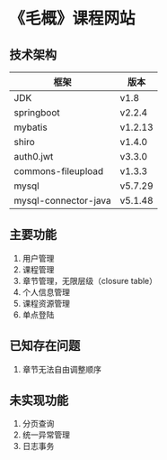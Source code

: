 # 《毛概》课程网站
## 技术架构
| 框架                 | 版本    |
| -------------------- | ------- |
| JDK                  | v1.8    |
| springboot           | v2.2.4  |
| mybatis              | v1.2.13 |
| shiro                | v1.4.0  |
| auth0.jwt            | v3.3.0  |
| commons-fileupload   | v1.3.3  |
| mysql                | v5.7.29 |
| mysql-connector-java | v5.1.48 |


## 主要功能
1. 用户管理
2. 课程管理
3. 章节管理，无限层级（closure table）
4. 个人信息管理
5. 课程资源管理
6. 单点登陆
## 已知存在问题
1. 章节无法自由调整顺序
## 未实现功能
1. 分页查询
2. 统一异常管理
3. 日志事务

